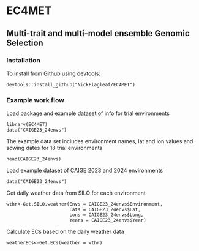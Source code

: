 

# EC4MET
## Multi-trait and multi-model ensemble Genomic Selection

### Installation
To install from Github using devtools:

  ```
devtools::install_github("NickFlagleaf/EC4MET")
```


### Example work flow
Load package and example dataset of info for trial environments
  ```
library(EC4MET)
data("CAIGE23_24envs")
```
The example data set includes environment names, lat and lon values and sowing dates for 18 trial environments
```
head(CAIGE23_24envs)
```


Load example dataset of CAIGE 2023 and 2024 environments
```
data("CAIGE23_24envs")
```

Get daily weather data from SILO for each environment
```
wthr<-Get.SILO.weather(Envs = CAIGE23_24envs$Environment,
                       Lats = CAIGE23_24envs$Lat,
                       Lons = CAIGE23_24envs$Long,
                       Years = CAIGE23_24envs$Year)
```

Calculate ECs based on the daily weather data
```
weatherECs<-Get.ECs(weather = wthr)
```

